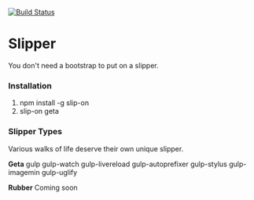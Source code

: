[![Build Status](https://travis-ci.org/jkhedani/slipper.svg)](https://travis-ci.org/jkhedani/slipper)

# Slipper
You don't need a bootstrap to put on a slipper.

### Installation

1. npm install -g slip-on
2. slip-on geta

### Slipper Types
Various walks of life deserve their own unique slipper.

**Geta**
gulp
gulp-watch
gulp-livereload
gulp-autoprefixer
gulp-stylus
gulp-imagemin
gulp-uglify

**Rubber** Coming soon
